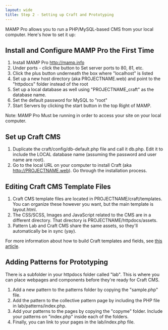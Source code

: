 ```yaml
---
layout: wide
title: Step 2 - Setting up Craft and Prototyping
---
```


MAMP Pro allows you to run a PHP/MySQL-based CMS from your local computer.  Here's how to set it up:

## Install and Configure MAMP Pro the First Time

1.  Install MAMP Pro http://mamp.info
2.  Under ports - click the button to Set server ports to 80, 81, etc.
3.  Click the plus button underneath the box where "localhost" is listed
4.  Set up a new host directory (aka PROJECTNAME.web) and point to the "httpdocs" folder instead of the root
5.  Set up a local database as well using "PROJECTNAME_craft" as the database name.
6.  Set the default password for MySQL to "root"
7.  Start Servers by clicking the start button in the top Right of MAMP.  

Note:  MAMP Pro Must be running in order to access your site on your local computer.

## Set up Craft CMS

1.  Duplicate the craft/config/db-default.php file and call it db.php.  Edit it to include the LOCAL database name (assuming the password and user name are root).
2.  Go to the local URL on your computer to install Craft (aka http://PROJECTNAME.web).  Go through the installation process.

## Editing Craft CMS Template Files

1.  Craft CMS template files are located in PROJECTNAME/craft/templates.  You can organize these however you want, but the main template is layout.html.
2.  The CSS/SCSS, Images and JavaScript related to the CMS are in a different directory.  That directory is PROJECTNAME/httpdocs/assets.
3.  Pattern Lab and Craft CMS share the same assets, so they'll automatically be in sync (yay).

For more information about how to build Craft templates and fields, see [this article](craft2.html).


## Adding Patterns for Prototyping

There is a subfolder in your httpdocs folder called "lab".  This is where you can place webpages and components before they're ready for Craft CMS.

1.  Add a new pattern to the patterns folder by copying the "sample.php" file.  
2.  Add the pattern to the collective pattern page by including the PHP file in lab/patterns/index.php.
3.  Add your patterns to the pages by copying the "copyme" folder.  Include your patterns on "index.php" inside each of the folders.
4.  Finally, you can link to your pages in the lab/index.php file.
